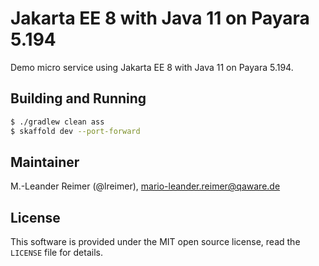 # Jakarta EE 8 with Java 11 on Payara 5.194

Demo micro service using Jakarta EE 8 with Java 11 on Payara 5.194.

## Building and Running

```bash
$ ./gradlew clean ass
$ skaffold dev --port-forward
```

## Maintainer

M.-Leander Reimer (@lreimer), <mario-leander.reimer@qaware.de>

## License

This software is provided under the MIT open source license, read the `LICENSE`
file for details.
